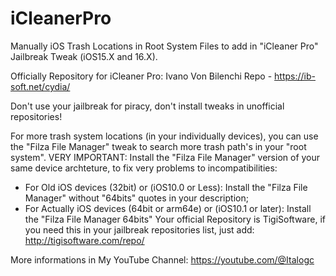 # iCleanerPro
Manually iOS Trash Locations in Root System Files to add in "iCleaner Pro" Jailbreak Tweak (iOS15.X and 16.X).

Officially Repository for iCleaner Pro: 
Ivano Von Bilenchi Repo - https://ib-soft.net/cydia/

Don't use your jailbreak for piracy, don't install tweaks in unofficial repositories!

For more trash system locations (in your individually devices), you can use the "Filza File Manager" tweak to search more trash path's in your "root system". VERY IMPORTANT: Install the "Filza File Manager" version of your same device archteture, to fix very problems to incompatibilities:
- For Old iOS devices (32bit) or (iOS10.0 or Less): Install the "Filza File Manager" without "64bits" quotes in your description;
- For Actually iOS devices (64bit or arm64e) or (iOS10.1 or later): Install the "Filza File Manager 64bits"
Your official Repository is TigiSoftware, if you need this in your jailbreak repositories list, just add:
http://tigisoftware.com/repo/

More informations in My YouTube Channel:
https://youtube.com/@Italogc
